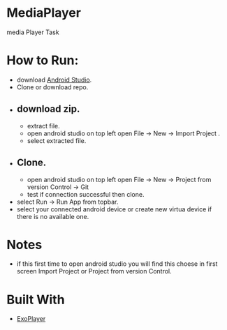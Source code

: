 # MediaPlayer
media Player Task


# How to Run:
* download [Android Studio](https://developer.android.com/studio#downloads).
* Clone or download repo.
* ## download zip.
  * extract file.
  * open android studio on top left open File -> New -> Import Project .
  * select extracted file.
* ## Clone.
  * open android studio on top left open File -> New -> Project from version Control -> Git
  * test if connection successful then clone.
* select Run -> Run App from topbar.
* select your connected android device or create new virtua device if there is no available one.
# Notes
* if this first time to open android studio you will find this choese in first screen Import Project or Project from version Control.

# Built With 
* [ExoPlayer](https://developer.android.com/guide/topics/media/exoplayer) 
